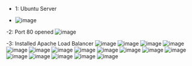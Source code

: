 - 1: Ubuntu Server

- ![image](https://user-images.githubusercontent.com/94152732/174498124-f566cc4c-d151-4171-ad9c-28b3a8e593da.png)

-2: Port 80 opened
![image](https://user-images.githubusercontent.com/94152732/174498214-46929a0a-521d-4052-abeb-219b670e5781.png)

-3: Installed Apache Load Balancer
![image](https://user-images.githubusercontent.com/94152732/174498302-0ccc6458-f6ef-4e4f-9d13-499fdf3c9c80.png)
![image](https://user-images.githubusercontent.com/94152732/174498328-ac5ab020-59ca-457e-be73-c78165f0e975.png)
![image](https://user-images.githubusercontent.com/94152732/174498394-3a8d3f0b-d0f3-4919-b87c-1a5f194c9825.png)
![image](https://user-images.githubusercontent.com/94152732/174498447-d8682419-36fe-4338-a731-376a52dc6fe7.png)
![image](https://user-images.githubusercontent.com/94152732/174498469-9f0c2990-91ba-441a-8013-d0b89a184321.png)
![image](https://user-images.githubusercontent.com/94152732/174498484-265ef721-6f9e-40ee-a11e-d0f27aa68528.png)
![image](https://user-images.githubusercontent.com/94152732/174498498-5ca6ac99-3f12-481d-ac4f-618d8f6d7b3b.png)
![image](https://user-images.githubusercontent.com/94152732/174498508-609d26fe-d3d4-42d7-87dc-a12577d633a4.png)
![image](https://user-images.githubusercontent.com/94152732/174498518-37932b3b-040c-42dd-9c34-ef09b384e350.png)
![image](https://user-images.githubusercontent.com/94152732/174498535-594d0fc0-fd5b-4ba5-bd72-0b4874c1cf3c.png)
![image](https://user-images.githubusercontent.com/94152732/174498546-69f5e6e4-2884-4199-bd41-ebd3194738c5.png)
![image](https://user-images.githubusercontent.com/94152732/174498990-536ca2fd-baa9-43fb-afb7-75e8d5017775.png)
![image](https://user-images.githubusercontent.com/94152732/174499461-d68849d5-3287-4e6e-bdc0-c4010cfc54e5.png)
![image](https://user-images.githubusercontent.com/94152732/174499696-a722b57e-9ab2-422c-8a65-df37d34b709f.png)
![image](https://user-images.githubusercontent.com/94152732/174499717-4e8df41e-2908-4e6e-91b8-7fdf695774c8.png)
![image](https://user-images.githubusercontent.com/94152732/174499766-8b3333c6-3d50-43c4-9915-f4c16efc1878.png)
![image](https://user-images.githubusercontent.com/94152732/174499785-88539b8e-6b47-4df3-80c6-b9427f3c92dc.png)
